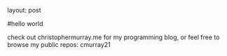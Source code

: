 layout: post

#hello world 

check out christophermurray.me for my programming blog, or feel free to browse my public repos: cmurray21
